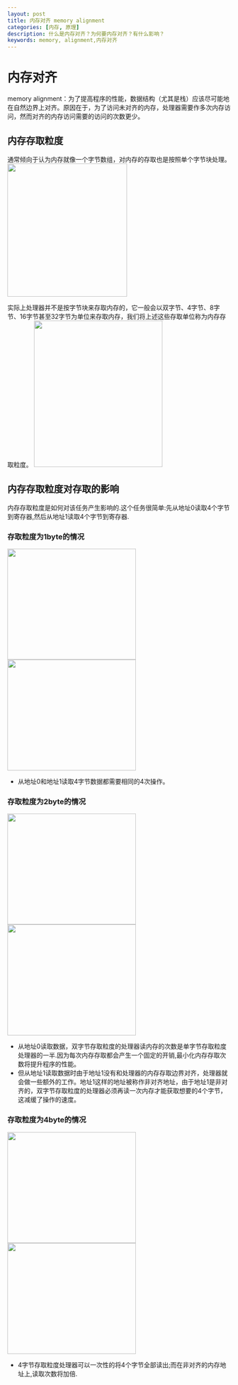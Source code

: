 ```yaml
---
layout: post
title: 内存对齐 memory alignment
categories: [内存, 原理]
description: 什么是内存对齐？为何要内存对齐？有什么影响？
keywords: memory, alignment,内存对齐
---
```

# 内存对齐

memory alignment：为了提高程序的性能，数据结构（尤其是栈）应该尽可能地在自然边界上对齐。原因在于，为了访问未对齐的内存，处理器需要作多次内存访问，然而对齐的内存访问需要的访问的次数更少。

## 内存存取粒度

通常倾向于认为内存就像一个字节数组，对内存的存取也是按照单个字节块处理。
<img src="https://github.com/gplcn/gplcn.github.io/blob/master/images/posts/memory_alignment/m_a_01.png?raw=true"  height="300" width="270">


实际上处理器并不是按字节块来存取内存的，它一般会以双字节、4字节、8字节、16字节甚至32字节为单位来存取内存，我们将上述这些存取单位称为内存存取粒度。
<img src="https://github.com/gplcn/gplcn.github.io/blob/master/images/posts/memory_alignment/m_a_02.png?raw=true"  height="330" width="290">

## 内存存取粒度对存取的影响
内存存取粒度是如何对该任务产生影响的.这个任务很简单:先从地址0读取4个字节到寄存器,然后从地址1读取4个字节到寄存器.

### 存取粒度为1byte的情况
<div align="left">
<img src="https://github.com/gplcn/gplcn.github.io/blob/master/images/posts/memory_alignment/m_a_07.png?raw=true"  height="250" width="290">
<img src="https://github.com/gplcn/gplcn.github.io/blob/master/images/posts/memory_alignment/m_a_08.png?raw=true"  height="250" width="290">
</div>

* 从地址0和地址1读取4字节数据都需要相同的4次操作。
### 存取粒度为2byte的情况
<div align="left">
<img src="https://github.com/gplcn/gplcn.github.io/blob/master/images/posts/memory_alignment/m_a_03.png?raw=true"  height="250" width="290">
<img src="https://github.com/gplcn/gplcn.github.io/blob/master/images/posts/memory_alignment/m_a_06.png?raw=true"  height="250" width="290">
</div>

* 从地址0读取数据，双字节存取粒度的处理器读内存的次数是单字节存取粒度处理器的一半.因为每次内存存取都会产生一个固定的开销,最小化内存存取次数将提升程序的性能。
* 但从地址1读取数据时由于地址1没有和处理器的内存存取边界对齐，处理器就会做一些额外的工作。地址1这样的地址被称作非对齐地址，由于地址1是非对齐的，双字节存取粒度的处理器必须再读一次内存才能获取想要的4个字节，这减缓了操作的速度。

### 存取粒度为4byte的情况
<div align="left">
<img src="https://github.com/gplcn/gplcn.github.io/blob/master/images/posts/memory_alignment/m_a_04.png?raw=true"  height="250" width="290">
<img src="https://github.com/gplcn/gplcn.github.io/blob/master/images/posts/memory_alignment/m_a_05.png?raw=true"  height="250" width="290">
</div>

* 4字节存取粒度处理器可以一次性的将4个字节全部读出;而在非对齐的内存地址上,读取次数将加倍.


